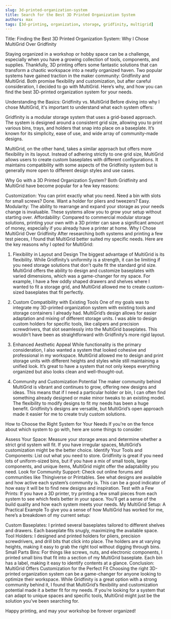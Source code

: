 ```yaml
---
slug: 3d-printed-organization-system
title: Search for the Best 3D Printed Organization System
authors: max
tags: [3d-printing, organization, storage, gridfinity, multigrid]
---
```


Title: Finding the Best 3D Printed Organization System: Why I Chose MultiGrid Over Gridfinity

Staying organized in a workshop or hobby space can be a challenge, especially when you have a growing collection of tools, components, and supplies. Thankfully, 3D printing offers some fantastic solutions that can transform a chaotic workspace into a neatly organized haven. Two popular systems have gained traction in the maker community: Gridfinity and MultiGrid. Both promise flexibility and customization, but after careful consideration, I decided to go with MultiGrid. Here’s why, and how you can find the best 3D-printed organization system for your needs.

Understanding the Basics: Gridfinity vs. MultiGrid
Before diving into why I chose MultiGrid, it's important to understand what each system offers:

Gridfinity is a modular storage system that uses a grid-based approach. The system is designed around a consistent grid size, allowing you to print various bins, trays, and holders that snap into place on a baseplate. It’s known for its simplicity, ease of use, and wide array of community-made designs.

MultiGrid, on the other hand, takes a similar approach but offers more flexibility in its layout. Instead of adhering strictly to one grid size, MultiGrid allows users to create custom baseplates with different configurations. It maintains compatibility with some aspects of the Gridfinity system but is generally more open to different design styles and use cases.

Why Go with a 3D Printed Organization System?
Both Gridfinity and MultiGrid have become popular for a few key reasons:

Customization: You can print exactly what you need. Need a bin with slots for small screws? Done. Want a holder for pliers and tweezers? Easy.
Modularity: The ability to rearrange and expand your storage as your needs change is invaluable. These systems allow you to grow your setup without starting over.
Affordability: Compared to commercial modular storage solutions, printing your own with a 3D printer can save a significant amount of money, especially if you already have a printer at home.
Why I Chose MultiGrid Over Gridfinity
After researching both systems and printing a few test pieces, I found that MultiGrid better suited my specific needs. Here are the key reasons why I opted for MultiGrid:

1. Flexibility in Layout and Design
   The biggest advantage of MultiGrid is its flexibility. While Gridfinity’s uniformity is a strength, it can be limiting if you need storage solutions that don't quite fit the standard grid size. MultiGrid offers the ability to design and customize baseplates with varied dimensions, which was a game-changer for my space. For example, I have a few oddly shaped drawers and shelves where I wanted to fit a storage grid, and MultiGrid allowed me to create custom-sized baseplates that fit perfectly.

2. Custom Compatibility with Existing Tools
   One of my goals was to integrate my 3D-printed organization system with existing tools and storage containers I already had. MultiGrid’s design allows for easier adaptation and mixing of different storage units. I was able to design custom holders for specific tools, like calipers and precision screwdrivers, that slot seamlessly into the MultiGrid baseplates. This wouldn’t have been as straightforward with Gridfinity’s more rigid layout.

3. Enhanced Aesthetic Appeal
   While functionality is the primary consideration, I also wanted a system that looked cohesive and professional in my workspace. MultiGrid allowed me to design and print storage units with different heights and styles while still maintaining a unified look. It’s great to have a system that not only keeps everything organized but also looks clean and well-thought-out.

4. Community and Customization Potential
   The maker community behind MultiGrid is vibrant and continues to grow, offering new designs and ideas. This means that if I need a particular holder or bin, I can often find something already designed or make minor tweaks to an existing model. The flexibility to modify designs to fit my needs has been a huge benefit. Gridfinity’s designs are versatile, but MultiGrid’s open approach made it easier for me to create truly custom solutions.

How to Choose the Right System for Your Needs
If you're on the fence about which system to go with, here are some things to consider:

Assess Your Space: Measure your storage areas and determine whether a strict grid system will fit. If you have irregular spaces, MultiGrid’s customization might be the better choice.
Identify Your Tools and Components: List out what you need to store. Gridfinity is great if you need lots of uniform-sized bins, but if you have a mix of small tools, large components, and unique items, MultiGrid might offer the adaptability you need.
Look for Community Support: Check out online forums and communities like Thingiverse or Printables. See what designs are available and how active each system’s community is. This can be a good indicator of how easy it will be to find new designs and inspiration.
Test with a Few Prints: If you have a 3D printer, try printing a few small pieces from each system to see which feels better in your space. You’ll get a sense of the build quality and how each system meets your needs.
My MultiGrid Setup: A Practical Example
To give you a sense of how MultiGrid has worked for me, here’s a breakdown of my current setup:

Custom Baseplates: I printed several baseplates tailored to different shelves and drawers. Each baseplate fits snugly, maximizing the available space.
Tool Holders: I designed and printed holders for pliers, precision screwdrivers, and drill bits that click into place. The holders are at varying heights, making it easy to grab the right tool without digging through bins.
Small Parts Bins: For things like screws, nuts, and electronic components, I printed small bins that fit into a section of my MultiGrid baseplate. Each bin has a label, making it easy to identify contents at a glance.
Conclusion: MultiGrid Offers Customization for the Perfect Fit
Choosing the right 3D-printed organization system can be a game-changer for anyone looking to optimize their workspace. While Gridfinity is a great option with a strong community behind it, I found that MultiGrid’s flexibility and customization potential made it a better fit for my needs. If you’re looking for a system that can adapt to unique spaces and specific tools, MultiGrid might just be the solution you’ve been searching for.

Happy printing, and may your workshop be forever organized!